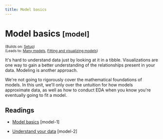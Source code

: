 ```yaml
---
title: Model basics
---
```


<!-- Generated automatically from model-basics.yml. Do not edit by hand -->

# Model basics <small class='model'>[model]</small>
<small>(Builds on: [Setup](setup.md))</small>  
<small>(Leads to: [Many models](model-many.md), [Fitting and visualizing models](model-vis.md))</small>

It's hard to understand data just by looking at it in a tibble. Visualizations
are one way to gain a better understanding of the relationships present in
your data. Modeling is another approach. 

We're not going to rigorously cover the mathematical foundations of models. In
this unit, we'll only over the untuition for how models approximate data, as 
well as how to conduct EDA when you know you're eventually going to fit a model.

## Readings

  * [Model basics](https://dcl-model.stanford.edu/model_basics.html) [model-1]

  * [Understand your data](https://dcl-model.stanford.edu/understand_your_data.html) [model-2]


